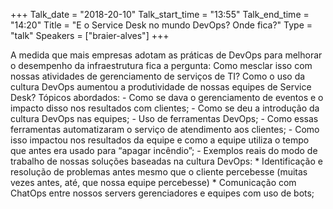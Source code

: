 +++
Talk_date = "2018-20-10"
Talk_start_time = "13:55"
Talk_end_time = "14:20"
Title = "E o Service Desk no mundo DevOps? Onde fica?"
Type = "talk"
Speakers = ["braier-alves"]
+++

A medida que mais empresas adotam as práticas de DevOps para melhorar o desempenho da infraestrutura fica a pergunta: Como mesclar isso com nossas atividades de gerenciamento de serviços de TI? Como o uso da cultura DevOps aumentou a produtividade de nossas equipes de Service Desk? Tópicos abordados: - Como se dava o gerenciamento de eventos e o impacto disso nos resultados com clientes; - Como se deu a introdução da cultura DevOps nas equipes; - Uso de ferramentas DevOps; - Como essas ferramentas automatizaram o serviço de atendimento aos clientes; - Como isso impactou nos resultados da equipe e como a equipe utiliza o tempo que antes era usado para “apagar incêndio”; - Exemplos reais do modo de trabalho de nossas soluções baseadas na cultura DevOps: * Identificação e resolução de problemas antes mesmo que o cliente percebesse (muitas vezes antes, até, que nossa equipe percebesse) * Comunicação com ChatOps entre nossos servers gerenciadores e equipes com uso de bots;
